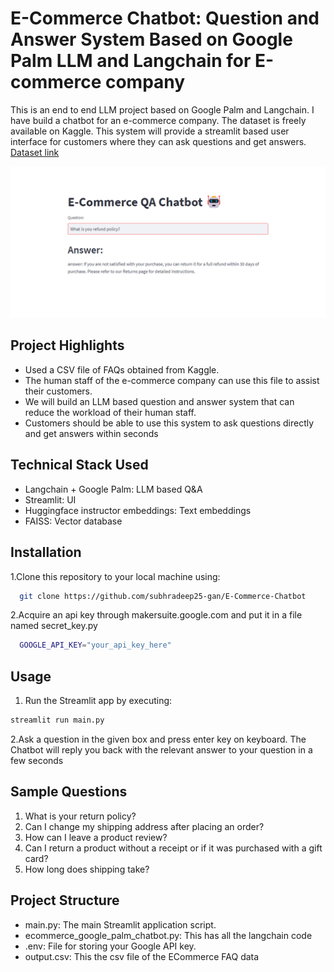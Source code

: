# E-Commerce Chatbot: Question and Answer System Based on Google Palm LLM and Langchain for E-commerce company  

This is an end to end LLM project based on Google Palm and Langchain. I have build a chatbot for an e-commerce company.
The dataset is freely available on Kaggle. This system will provide a streamlit based user interface for customers where they can ask questions and get answers.
[Dataset link](https://www.kaggle.com/datasets/saadmakhdoom/ecommerce-faq-chatbot-dataset/)

![](ECommerceChatbot.png)

## Project Highlights

- Used a CSV file of FAQs obtained from Kaggle. 
- The human staff of the e-commerce company can use this file to assist their customers.
- We will build an LLM based question and answer system that can reduce the workload of their human staff.
- Customers should be able to use this system to ask questions directly and get answers within seconds

## Technical Stack Used
  - Langchain + Google Palm: LLM based Q&A
  - Streamlit: UI
  - Huggingface instructor embeddings: Text embeddings
  - FAISS: Vector database

## Installation

1.Clone this repository to your local machine using:

```bash
  git clone https://github.com/subhradeep25-gan/E-Commerce-Chatbot
```
2.Acquire an api key through makersuite.google.com and put it in a file named secret_key.py

```bash
  GOOGLE_API_KEY="your_api_key_here"
```
## Usage

1. Run the Streamlit app by executing:
```bash
streamlit run main.py

```

2.Ask a question in the given box and press enter key on keyboard.
The Chatbot will reply you back with the relevant answer to your question in a few seconds

## Sample Questions
1. What is your return policy?
2. Can I change my shipping address after placing an order?
3. How can I leave a product review?
4. Can I return a product without a receipt or if it was purchased with a gift card?
5. How long does shipping take?

## Project Structure

- main.py: The main Streamlit application script.
- ecommerce_google_palm_chatbot.py: This has all the langchain code
- .env: File for storing your Google API key.
- output.csv: This the csv file of the ECommerce FAQ data
